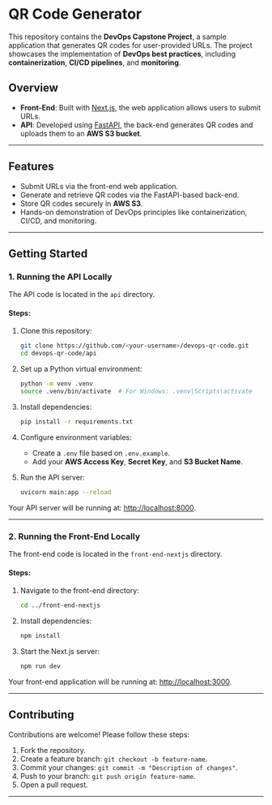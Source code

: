 #  QR Code Generator  

This repository contains the **DevOps Capstone Project**, a sample application that generates QR codes for user-provided URLs. The project showcases the implementation of **DevOps best practices**, including **containerization**, **CI/CD pipelines**, and **monitoring**.  

## **Overview**  
- **Front-End**: Built with [Next.js](https://nextjs.org/), the web application allows users to submit URLs.  
- **API**: Developed using [FastAPI](https://fastapi.tiangolo.com/), the back-end generates QR codes and uploads them to an **AWS S3 bucket**.  

---

## **Features**  
- Submit URLs via the front-end web application.  
- Generate and retrieve QR codes via the FastAPI-based back-end.  
- Store QR codes securely in **AWS S3**.  
- Hands-on demonstration of DevOps principles like containerization, CI/CD, and monitoring.  

---

## **Getting Started**  

### **1. Running the API Locally**  
The API code is located in the `api` directory.  

#### **Steps**:  
1. Clone this repository:  
   ```bash  
   git clone https://github.com/<your-username>/devops-qr-code.git  
   cd devops-qr-code/api  
   ```  

2. Set up a Python virtual environment:  
   ```bash  
   python -m venv .venv  
   source .venv/bin/activate  # For Windows: .venv\Scripts\activate  
   ```  

3. Install dependencies:  
   ```bash  
   pip install -r requirements.txt  
   ```  

4. Configure environment variables:  
   - Create a `.env` file based on `.env.example`.  
   - Add your **AWS Access Key**, **Secret Key**, and **S3 Bucket Name**.  

5. Run the API server:  
   ```bash  
   uvicorn main:app --reload  
   ```  

Your API server will be running at: [http://localhost:8000](http://localhost:8000).  

---

### **2. Running the Front-End Locally**  
The front-end code is located in the `front-end-nextjs` directory.  

#### **Steps**:  
1. Navigate to the front-end directory:  
   ```bash  
   cd ../front-end-nextjs  
   ```  

2. Install dependencies:  
   ```bash  
   npm install  
   ```  

3. Start the Next.js server:  
   ```bash  
   npm run dev  
   ```  

Your front-end application will be running at: [http://localhost:3000](http://localhost:3000).  


---

## **Contributing**  
Contributions are welcome! Please follow these steps:  
1. Fork the repository.  
2. Create a feature branch: `git checkout -b feature-name`.  
3. Commit your changes: `git commit -m "Description of changes"`.  
4. Push to your branch: `git push origin feature-name`.  
5. Open a pull request.  

---
